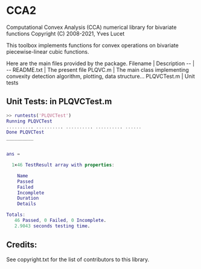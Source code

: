 # CCA2
Computational Convex Analysis (CCA) numerical library for bivariate functions
Copyright (C) 2008-2021, Yves Lucet

This toolbox implements functions for convex operations on bivariate 
piecewise-linear cubic functions.

Here are the main files provided by the package. 
Filename | Description
-- | --
README.txt   | The present file
PLQVC.m      | The main class implementing convexity detection algorithm, plotting, data structure...
PLQVCTest.m  | Unit tests

## Unit Tests: in PLQVCTest.m

```MATLAB
>> runtests('PLQVCTest')
Running PLQVCTest
.......... .......... .......... .......... ......
Done PLQVCTest
__________


ans = 

  1×46 TestResult array with properties:

    Name
    Passed
    Failed
    Incomplete
    Duration
    Details

Totals:
   46 Passed, 0 Failed, 0 Incomplete.
   2.9043 seconds testing time.
```   

## Credits:

See copyright.txt for the list of contributors to this library.
